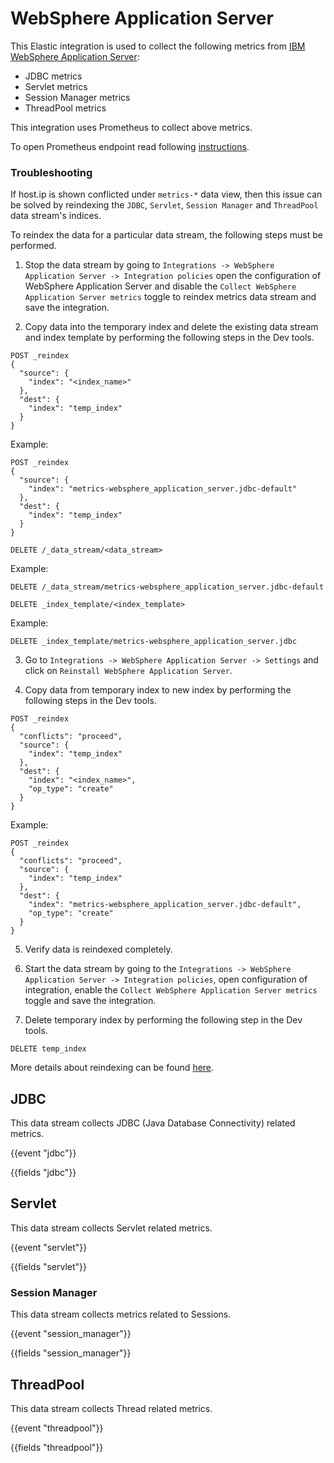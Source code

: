 # WebSphere Application Server

This Elastic integration is used to collect the following metrics from [IBM WebSphere Application Server](https://www.ibm.com/cloud/websphere-application-server):

   - JDBC metrics
   - Servlet metrics
   - Session Manager metrics
   - ThreadPool metrics

This integration uses Prometheus to collect above metrics.

To open Prometheus endpoint read following [instructions](https://www.ibm.com/docs/en/was/9.0.5?topic=mosh-displaying-pmi-metrics-in-prometheus-format-metrics-app).

### Troubleshooting

If host.ip is shown conflicted under ``metrics-*`` data view, then this issue can be solved by reindexing the ``JDBC``, ``Servlet``, ``Session Manager`` and ``ThreadPool`` data stream's indices.

To reindex the data for a particular data stream, the following steps must be performed.

1. Stop the data stream by going to `Integrations -> WebSphere Application Server -> Integration policies` open the configuration of WebSphere Application Server and disable the `Collect WebSphere Application Server metrics` toggle to reindex metrics data stream and save the integration.

2. Copy data into the temporary index and delete the existing data stream and index template by performing the following steps in the Dev tools.

```
POST _reindex
{
  "source": {
    "index": "<index_name>"
  },
  "dest": {
    "index": "temp_index"
  }
}  
```
Example:
```
POST _reindex
{
  "source": {
    "index": "metrics-websphere_application_server.jdbc-default"
  },
  "dest": {
    "index": "temp_index"
  }
}
```

```
DELETE /_data_stream/<data_stream>
```

Example:
```
DELETE /_data_stream/metrics-websphere_application_server.jdbc-default
```

```
DELETE _index_template/<index_template>
```

Example:
```
DELETE _index_template/metrics-websphere_application_server.jdbc
```

3. Go to `Integrations -> WebSphere Application Server -> Settings` and click on `Reinstall WebSphere Application Server`.

4. Copy data from temporary index to new index by performing the following steps in the Dev tools.

```
POST _reindex
{
  "conflicts": "proceed",
  "source": {
    "index": "temp_index"
  },
  "dest": {
    "index": "<index_name>",
    "op_type": "create"
  }
}
```
Example:
```
POST _reindex
{
  "conflicts": "proceed",
  "source": {
    "index": "temp_index"
  },
  "dest": {
    "index": "metrics-websphere_application_server.jdbc-default",
    "op_type": "create"
  }
}
```

5. Verify data is reindexed completely.

6. Start the data stream by going to the `Integrations -> WebSphere Application Server -> Integration policies`, open configuration of integration, enable the `Collect WebSphere Application Server metrics` toggle and save the integration.

7. Delete temporary index by performing the following step in the Dev tools.

```
DELETE temp_index
```

More details about reindexing can be found [here](https://www.elastic.co/guide/en/elasticsearch/reference/current/docs-reindex.html).

## JDBC

This data stream collects JDBC (Java Database Connectivity) related metrics.

{{event "jdbc"}}

{{fields "jdbc"}}

## Servlet

This data stream collects Servlet related metrics.

{{event "servlet"}}

{{fields "servlet"}}

### Session Manager

This data stream collects metrics related to Sessions.

{{event "session_manager"}}

{{fields "session_manager"}}

## ThreadPool

This data stream collects Thread related metrics.

{{event "threadpool"}}

{{fields "threadpool"}}
